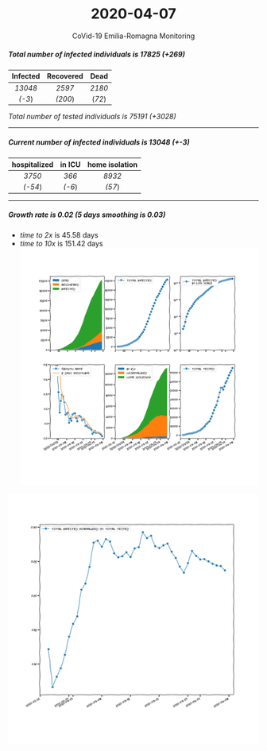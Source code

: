 <div align='center'>

# 2020-04-07
CoVid-19 Emilia-Romagna Monitoring
</div>

##### Total number of infected individuals is 17825 (+269)
Infected | Recovered | Dead
:---: | :---: | :---:
*13048* | *2597* | *2180*
*(-3*) | *(200*) | (*72*)

*Total number of tested individuals is 75191 (+3028)*
***
##### Current number of infected individuals is 13048 (+-3)
hospitalized | in ICU | home isolation
:---: | :---: | :---:
*3750* |*366* |*8932*
*(-54*) |*(-6*) |*(57*)
***
##### Growth rate is 0.02 (5 days smoothing is 0.03)
- *time to 2x* is 45.58 days
- *time to 10x* is 151.42 days
![stats][stats]

![infected_normalized][infected_normalized]

[stats]: stats_Emilia-Romagna.png
[infected_normalized]: infected_normalized_Emilia-Romagna.png
